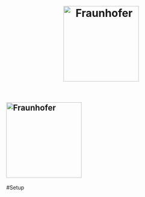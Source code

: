 <h1 align="center">
  <br>
  <img src="https://pbs.twimg.com/profile_images/910158554568515584/Gf6WD-iH_400x400.jpg" alt="Fraunhofer" width="200">
  
  <br>
</h1>
<h2>
  <br>
   <img src="https://teamvirtue.nl/wp-content/uploads/LINQ_Logo_Grayscale-1-600x276.png" alt="Fraunhofer" width="200">
  <br>
</h2>

#Setup
##
